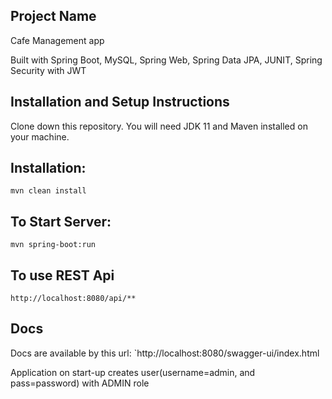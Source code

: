 ## Project Name

Cafe Management app

Built with Spring Boot, MySQL, Spring Web, Spring Data JPA, JUNIT, Spring Security with JWT

## Installation and Setup Instructions
Clone down this repository. You will need JDK 11 and Maven installed on your machine.

## Installation:

`mvn clean install`

## To Start Server:

`mvn spring-boot:run`

## To use REST Api

`http://localhost:8080/api/**`

##  Docs 
Docs are available by this url:
`http://localhost:8080/swagger-ui/index.html

Application on start-up creates user(username=admin, and pass=password) with ADMIN role